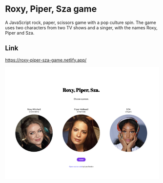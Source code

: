 # Roxy, Piper, Sza game

A JavaScript rock, paper, scissors game with a pop culture spin. The game uses two characters from two TV shows and a singer, with the names Roxy, Piper and Sza.

## Link

https://roxy-piper-sza-game.netlify.app/

<img src="rps-preview.png" alt="Preview image">
